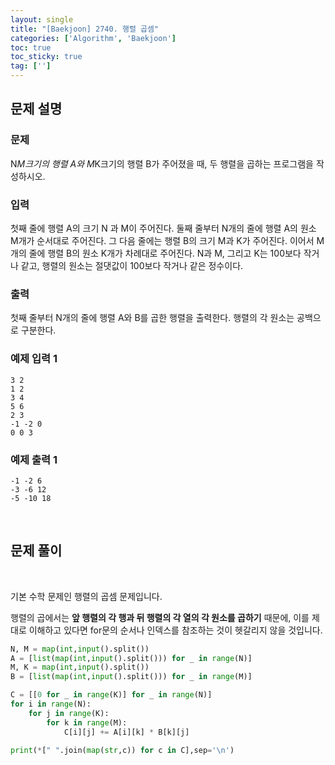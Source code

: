 ```yaml
---
layout: single
title: "[Baekjoon] 2740. 행렬 곱셈"
categories: ['Algorithm', 'Baekjoon']
toc: true
toc_sticky: true
tag: ['']
---
```


## 문제 설명

### 문제

N*M크기의 행렬 A와 M*K크기의 행렬 B가 주어졌을 때, 두 행렬을 곱하는 프로그램을 작성하시오.

### 입력

첫째 줄에 행렬 A의 크기 N 과 M이 주어진다. 둘째 줄부터 N개의 줄에 행렬 A의 원소 M개가 순서대로 주어진다. 그 다음 줄에는 행렬 B의 크기 M과 K가 주어진다. 이어서 M개의 줄에 행렬 B의 원소 K개가 차례대로 주어진다. N과 M, 그리고 K는 100보다 작거나 같고, 행렬의 원소는 절댓값이 100보다 작거나 같은 정수이다.

### 출력

첫째 줄부터 N개의 줄에 행렬 A와 B를 곱한 행렬을 출력한다. 행렬의 각 원소는 공백으로 구분한다.

### 예제 입력 1 

```
3 2
1 2
3 4
5 6
2 3
-1 -2 0
0 0 3
```

### 예제 출력 1 

```
-1 -2 6
-3 -6 12
-5 -10 18
```

<br>

## 문제 풀이



<br>

기본 수학 문제인 행렬의 곱셈 문제입니다. 

행렬의 곱에서는 **앞 행렬의 각 행과 뒤 행렬의 각 열의 각 원소를 곱하기** 때문에, 이를 제대로 이해하고 있다면 for문의 순서나 인덱스를 참조하는 것이 헷갈리지 않을 것입니다.  

```python
N, M = map(int,input().split())
A = [list(map(int,input().split())) for _ in range(N)]
M, K = map(int,input().split())
B = [list(map(int,input().split())) for _ in range(M)]

C = [[0 for _ in range(K)] for _ in range(N)]
for i in range(N):
    for j in range(K):
        for k in range(M):
            C[i][j] += A[i][k] * B[k][j]

print(*[" ".join(map(str,c)) for c in C],sep='\n')
```



